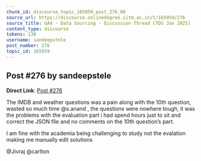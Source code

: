 ```yaml
---
chunk_id: discourse_topic_165959_post_276_00
source_url: https://discourse.onlinedegree.iitm.ac.in/t/165959/276
source_title: GA4 - Data Sourcing - Discussion Thread [TDS Jan 2025]
content_type: discourse
tokens: 130
username: sandeepstele
post_number: 276
topic_id: 165959
---
```


## Post #276 by sandeepstele

**Direct Link**: [Post #276](https://discourse.onlinedegree.iitm.ac.in/t/165959/276)

The IMDB and weather questions was a pain along with the 10th question, wasted so much time @s.anand , the questions were nowhere tough, it was the problems with the evaluation part i had spend hours just to sit and correct the JSON file and no comments on the 10th question’s part.

I am fine with the academia being challenging to study not the evalation making me manually edit solutions

@Jivraj @carlton
